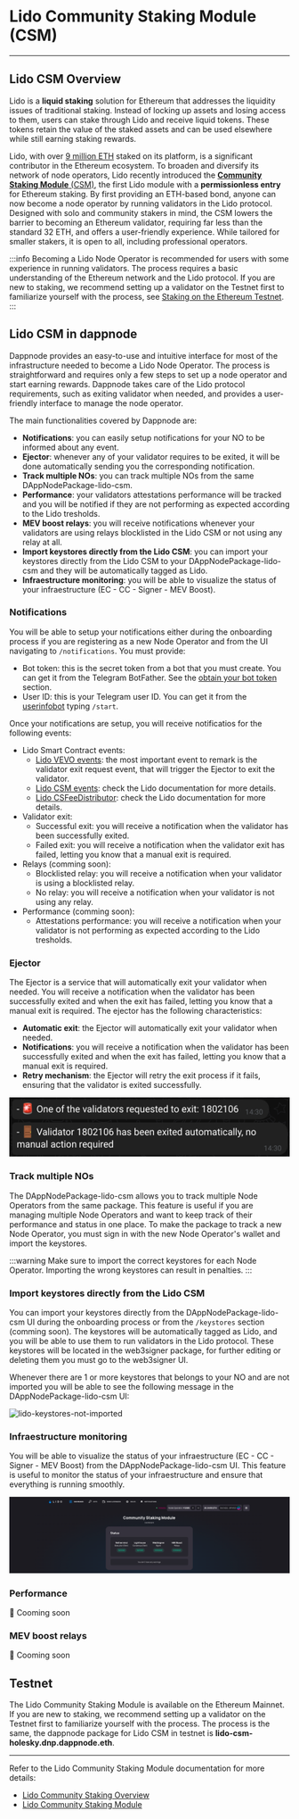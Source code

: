 # Lido Community Staking Module (CSM)

---

## **Lido CSM Overview**

Lido is a **liquid staking** solution for Ethereum that addresses the liquidity issues of traditional staking. Instead of locking up assets and losing access to them, users can stake through Lido and receive liquid tokens. These tokens retain the value of the staked assets and can be used elsewhere while still earning staking rewards.

Lido, with over [9 million ETH](https://lido.fi/ethereum) staked on its platform, is a significant contributor in the Ethereum ecosystem. To broaden and diversify its network of node operators, Lido recently introduced the [**Community Staking Module** (CSM)](https://csm.lido.fi/?ref=dappnode), the first Lido module with a **permissionless entry** for Ethereum staking. By first providing an ETH-based bond, anyone can now become a node operator by running validators in the Lido protocol. Designed with solo and community stakers in mind, the CSM lowers the barrier to becoming an Ethereum validator, requiring far less than the standard 32 ETH, and offers a user-friendly experience. While tailored for smaller stakers, it is open to all, including professional operators.

:::info
Becoming a Lido Node Operator is recommended for users with some experience in running validators. The process requires a basic understanding of the Ethereum network and the Lido protocol. If you are new to staking, we recommend setting up a validator on the Testnet first to familiarize yourself with the process, see [Staking on the Ethereum Testnet](/docs/user/staking/ethereum/solo/holesky.md).
:::

## **Lido CSM in dappnode**

Dappnode provides an easy-to-use and intuitive interface for most of the infrastructure needed to become a Lido Node Operator. The process is straightforward and requires only a few steps to set up a node operator and start earning rewards. Dappnode takes care of the Lido protocol requirements, such as exiting validator when needed, and provides a user-friendly interface to manage the node operator.

The main functionalities covered by Dappnode are:

- **Notifications**: you can easily setup notifications for your NO to be informed about any event.
- **Ejector**: whenever any of your validator requires to be exited, it will be done automatically sending you the corresponding notification.
- **Track multiple NOs**: you can track multiple NOs from the same DAppNodePackage-lido-csm.
- **Performance**: your validators attestations performance will be tracked and you will be notified if they are not performing as expected according to the Lido tresholds.
- **MEV boost relays**: you will receive notifications whenever your validators are using relays blocklisted in the Lido CSM or not using any relay at all.
- **Import keystores directly from the Lido CSM**: you can import your keystores directly from the Lido CSM to your DAppNodePackage-lido-csm and they will be automatically tagged as Lido.
- **Infraestructure monitoring**: you will be able to visualize the status of your infraestructure (EC - CC - Signer - MEV Boost).

### **Notifications**

You will be able to setup your notifications either during the onboarding process if you are registering as a new Node Operator and from the UI navigating to `/notifications`. You must provide:

- Bot token: this is the secret token from a bot that you must create. You can get it from the Telegram BotFather. See the [obtain your bot token](https://core.telegram.org/bots/tutorial#obtain-your-bot-token) section.
- User ID: this is your Telegram user ID. You can get it from the [userinfobot](https://t.me/userinfobot) typing `/start`.

Once your notifications are setup, you will receive notificatios for the following events:

- Lido Smart Contract events:
  - [Lido VEVO events](https://docs.lido.fi/staking-modules/csm/guides/events/#contract-vebo): the most important event to remark is the validator exit request event, that will trigger the Ejector to exit the validator.
  - [Lido CSM events](https://docs.lido.fi/staking-modules/csm/guides/events/#contract-csm): check the Lido documentation for more details.
  - [Lido CSFeeDistributor](https://docs.lido.fi/staking-modules/csm/guides/events/#contract-csfeedistributor): check the Lido documentation for more details.
- Validator exit:
  - Successful exit: you will receive a notification when the validator has been successfully exited.
  - Failed exit: you will receive a notification when the validator exit has failed, letting you know that a manual exit is required.
- Relays (comming soon):
  - Blocklisted relay: you will receive a notification when your validator is using a blocklisted relay.
  - No relay: you will receive a notification when your validator is not using any relay.
- Performance (comming soon):
  - Attestations performance: you will receive a notification when your validator is not performing as expected according to the Lido tresholds.

### **Ejector**

The Ejector is a service that will automatically exit your validator when needed. You will receive a notification when the validator has been successfully exited and when the exit has failed, letting you know that a manual exit is required. The ejector has the following characteristics:

- **Automatic exit**: the Ejector will automatically exit your validator when needed.
- **Notifications**: you will receive a notification when the validator has been successfully exited and when the exit has failed, letting you know that a manual exit is required.
- **Retry mechanism**: the Ejector will retry the exit process if it fails, ensuring that the validator is exited successfully.

![lido-notification-ejector](/img/lido-notification-ejector.png)

### **Track multiple NOs**

The DAppNodePackage-lido-csm allows you to track multiple Node Operators from the same package. This feature is useful if you are managing multiple Node Operators and want to keep track of their performance and status in one place. To make the package to track a new Node Operator, you must sign in with the new Node Operator's wallet and import the keystores.

:::warning
Make sure to import the correct keystores for each Node Operator. Importing the wrong keystores can result in penalties.
:::

### **Import keystores directly from the Lido CSM**

You can import your keystores directly from the DAppNodePackage-lido-csm UI during the onboarding process or from the `/keystores` section (comming soon). The keystores will be automatically tagged as Lido, and you will be able to use them to run validators in the Lido protocol. These keystores will be located in the web3signer package, for further editing or deleting them you must go to the web3signer UI.

Whenever there are 1 or more keystores that belongs to your NO and are not imported you will be able to see the following message in the DAppNodePackage-lido-csm UI:

![lido-keystores-not-imported](/img/lido-keystores-not-imported.png)

### **Infraestructure monitoring**

You will be able to visualize the status of your infraestructure (EC - CC - Signer - MEV Boost) from the DAppNodePackage-lido-csm UI. This feature is useful to monitor the status of your infraestructure and ensure that everything is running smoothly.

![lido-infra](/img/lido-infra.png)

### **Performance**

🚀 Cooming soon

### **MEV boost relays**

🚀 Cooming soon

## Testnet

The Lido Community Staking Module is available on the Ethereum Mainnet. If you are new to staking, we recommend setting up a validator on the Testnet first to familiarize yourself with the process. The process is the same, the dappnode package for Lido CSM in testnet is **lido-csm-holesky.dnp.dappnode.eth**.

---

Refer to the Lido Community Staking Module documentation for more details:

- [Lido Community Staking Overview](https://blog.lido.fi/lido-community-staking-an-overview/)
- [Lido Community Staking Module](https://operatorportal.lido.fi/modules/community-staking-module)
